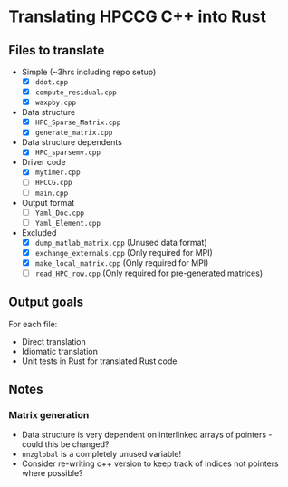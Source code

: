 # Translating HPCCG C++ into Rust

## Files to translate

- Simple (~3hrs including repo setup)
  - [x] `ddot.cpp`
  - [x] `compute_residual.cpp`
  - [x] `waxpby.cpp`
- Data structure
  - [x] `HPC_Sparse_Matrix.cpp`
  - [x] `generate_matrix.cpp`
- Data structure dependents
  - [x] `HPC_sparsemv.cpp`
- Driver code
  - [x] `mytimer.cpp`
  - [ ] `HPCCG.cpp`
  - [ ] `main.cpp`

- Output format
  - [ ] `Yaml_Doc.cpp`
  - [ ] `Yaml_Element.cpp`
- Excluded
  - [x] `dump_matlab_matrix.cpp` (Unused data format)
  - [x] `exchange_externals.cpp` (Only required for MPI)
  - [x] `make_local_matrix.cpp` (Only required for MPI)
  - [ ] `read_HPC_row.cpp` (Only required for pre-generated matrices)

## Output goals

For each file:

- Direct translation
- Idiomatic translation
- Unit tests in Rust for translated Rust code


## Notes

### Matrix generation

- Data structure is very dependent on interlinked arrays of pointers - could this be changed?
- `nnzglobal` is a completely unused variable!
- Consider re-writing c++ version to keep track of indices not pointers where possible?